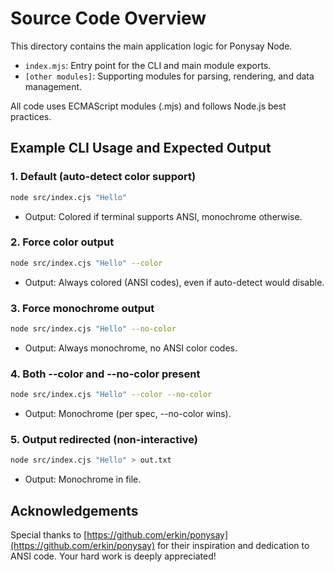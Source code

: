 # Source Code Overview

This directory contains the main application logic for Ponysay Node.

- `index.mjs`: Entry point for the CLI and main module exports.
- `[other modules]`: Supporting modules for parsing, rendering, and data management.

All code uses ECMAScript modules (.mjs) and follows Node.js best practices.
## Example CLI Usage and Expected Output

### 1. Default (auto-detect color support)
```sh
node src/index.cjs "Hello"
```
- Output: Colored if terminal supports ANSI, monochrome otherwise.

### 2. Force color output
```sh
node src/index.cjs "Hello" --color
```
- Output: Always colored (ANSI codes), even if auto-detect would disable.

### 3. Force monochrome output
```sh
node src/index.cjs "Hello" --no-color
```
- Output: Always monochrome, no ANSI color codes.

### 4. Both --color and --no-color present
```sh
node src/index.cjs "Hello" --color --no-color
```
- Output: Monochrome (per spec, --no-color wins).

### 5. Output redirected (non-interactive)
```sh
node src/index.cjs "Hello" > out.txt
```
- Output: Monochrome in file.

## Acknowledgements

Special thanks to [https://github.com/erkin/ponysay](https://github.com/erkin/ponysay) for their inspiration and dedication to ANSI code. Your hard work is deeply appreciated!
